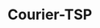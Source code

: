 # Courier-TSP

<p align = "justify>Implementation of DFS algorithm to "solve" the Travelling Salesman Problem for relatively small number of vertices and edges.The program was written using the structured paradigma in C++ with own dynamic structures (own linked-list implementation).</p>
